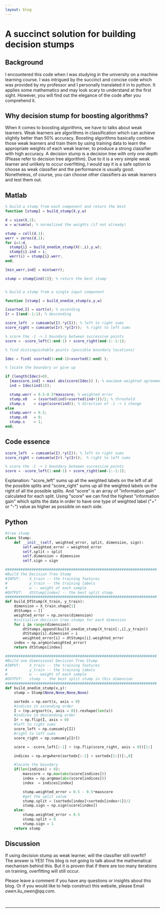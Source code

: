 ```yaml
---
layout: blog
---
```


# A succinct solution for building decision stumps

## Background

I encountered this code when I was studying in the university on a machine learning course. I was intrigued by the succinct and concise code which was provided by my professor and I personally translated it in to python. It applies some mathematics and may look scary to understand at the first sight. However, you will find out the elegance of the code after you comprehend it.

## Why decision stump for boosting algorithms?
When it comes to boosting algorithms, we have to talks about weak learners. Weak learners are algorithms in classification which can achieve slightly better than 50% accuracy. Boosting algorithms basically combine those weak learners and train them by using training data to learn the appropriate weights of each weak learner, to produce a strong classifier with high accuracy. A decision stump is a decision tree with only one depth (Please refer to decision tree algorithm). Due to it is a very simple weak learner and unlikely to occur overfitting, I would say it is a safe option to choose as weak classifier and the performance is usually good. Nonetheless, of course, you can choose other classifiers as weak learners and test them out.

## Matlab
```matlab
% build a stump from each component and return the best
function [stump] = build_stump(X,y,w)

d = size(X,2);
w = w/sum(w); % normalized the weights (if not already)

stump = cell(d,1);
werr = zeros(d,1);
for i=1:d,
  stump{i} = build_onedim_stump(X(:,i),y,w);
  stump{i}.ind = i;
  werr(i) = stump{i}.werr;
end;

[min_werr,ind] = min(werr);

stump = stump{ind(1)}; % return the best stump


% build a stump from a single input component

function [stump] = build_onedim_stump(x,y,w)

[xsorted,I] = sort(x); % ascending
Ir = I(end:-1:1); % descending

score_left  = cumsum(w(I).*y(I)); % left to right sums
score_right = cumsum(w(Ir).*y(Ir));  % right to left sums

% score the -1 -> 1 boundary between successive points
score = -score_left(1:end-1) + score_right(end-1:-1:1);

% find distinguishable points (possible boundary locations)

Idec = find( xsorted(1:end-1)<xsorted(2:end) );

% locate the boundary or give up

if (length(Idec)>0),
  [maxscore,ind] = max( abs(score(Idec)) ); % maximum weighted agreement
  ind = Idec(ind(1));

  stump.werr = 0.5-0.5*maxscore; % weighted error
  stump.x0   = (xsorted(ind)+xsorted(ind+1))/2; % threshold
  stump.s    = sign(score(ind)); % direction of -1 -> 1 change
else
  stump.werr = 0.5;
  stump.x0   = 0;
  stump.s    = 1;
end;
```
## Code essence
```matlab
score_left  = cumsum(w(I).*y(I)); % left to right sums
score_right = cumsum(w(Ir).*y(Ir));  % right to left sums

% score the -1 -> 1 boundary between successive points
score = -score_left(1:end-1) + score_right(end-1:-1:1);
```

Explanation:
"score_left" sums up all the weighted labels on the left of all the possible splits and "score_right" sums up all the weighted labels on the right of all the possible splits. And "score" is an array of "information gain" calculated for each split. Using "score" we can find the highest "information gain" which splits the data in order to have one type of weighted label ("+" or "-") value as higher as possible on each side.

## Python
```python
#tree stump
class Stump:
    def __init__(self, weighted_error, split, dimension, sign):
        self.weighted_error = weighted_error
        self.split = split
        self.dimension = dimension
        self.sign = sign

#####################################################################
#Build the Decision Tree Stump
#INPUT:    X_train -- the training features
#          y_train -- the training labels
#          w -- weight of each sample
#OUTPUT:   dtStump[index] -- the best split stump
#####################################################################
def build_DTStump(X_train, y_train):
    dimension = X_train.shape[1]
    dtStumps = []
    weighted_error = np.zeros(dimension)
    #initialise decision tree stumps for each dimension
    for i in range(dimension):
        dtStumps.append(build_onedim_stump(X_train[:,i],y_train))
        dtStumps[i].dimension = i
        weighted_error[i] = dtStumps[i].weighted_error
    index = np.argmin(weighted_error)
    return dtStumps[index]

#####################################################################
#Build one dimensional Decision Tree Stump
#INPUT:    X_train -- the training features
#          y_train -- the training labels
#          w -- weight of each sample
#OUTPUT:   stump -- the best split stump in this dimension
#####################################################################
def build_onedim_stump(x,y):
    stump = Stump(None,None,None,None)

    sortedx = np.sort(x, axis = 0)
    #indices in ascending order
    I = (np.argsort(x, axis = 0)).reshape(len(x))
    #indices in descending order
    Ir = np.flip(I, axis = 0)
    #left to right sums
    score_left = np.cumsum(y[I])
    #right to left sums
    score_right = np.cumsum(y[Ir])

    score = -score_left[:-1] + (np.flip(score_right, axis = 0))[1:]

    indices = np.argwhere(sortedx[:-1] < sortedx[1:])[:,0]

    #locate the boundary
    if(len(indices) > 0):
        maxscore = np.max(abs(score[indices]))
        index = np.argmax(abs(score[indices]))
        index  = indices[index]

        stump.weighted_error = 0.5 - 0.5*maxscore
        #get the split value
        stump.split = (sortedx[index]+sortedx[index+1])/2
        stump.sign = np.sign(score[index])
    else:
        stump.weighted_error = 0.5
        stump.split = 0
        stump.sign = 1
    return stump
```
## Discussion
If using decision stump as weak learner, will the classifier still overfit?<br>
The answer is YES! This blog is not going to talk about the mathematical mechanism behind this. But it is proven that if there are too many iterations on training, overfitting will still occur.
<br>

Please leave a comment if you have any questions or insights about this blog. Or if you would like to help construct this website, please Email _owen.liu_owen@qq.com_.

<br>

***
